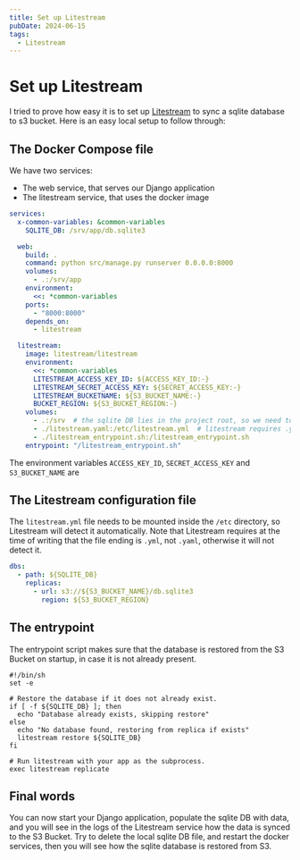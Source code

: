 ```yaml
---
title: Set up Litestream
pubDate: 2024-06-15
tags:
  - Litestream
---
```

# Set up Litestream

I tried to prove how easy it is to set up [Litestream](/tools/litestream.md) to sync a sqlite database to s3 bucket.
Here is an easy local setup to follow through:

## The Docker Compose file

We have two services:
* The web service, that serves our Django application
* The litestream service, that uses the docker image

```yaml
services:
  x-common-variables: &common-variables
    SQLITE_DB: /srv/app/db.sqlite3

  web:
    build: .
    command: python src/manage.py runserver 0.0.0.0:8000
    volumes:
      - .:/srv/app
    environment:
      <<: *common-variables
    ports:
      - "8000:8000"
    depends_on:
      - litestream

  litestream:
    image: litestream/litestream
    environment:
      <<: *common-variables
      LITESTREAM_ACCESS_KEY_ID: ${ACCESS_KEY_ID:-}
      LITESTREAM_SECRET_ACCESS_KEY: ${SECRET_ACCESS_KEY:-}
      LITESTREAM_BUCKETNAME: ${S3_BUCKET_NAME:-}
      BUCKET_REGION: ${S3_BUCKET_REGION:-}
    volumes:
      - .:/srv  # the sqlite DB lies in the project root, so we need to mount the volume
      - ./litestream.yaml:/etc/litestream.yml  # litestream requires .yml file ending
      - ./litestream_entrypoint.sh:/litestream_entrypoint.sh
    entrypoint: "/litestream_entrypoint.sh"
```

The environment variables `ACCESS_KEY_ID`, `SECRET_ACCESS_KEY` and `S3_BUCKET_NAME` are

## The Litestream configuration file

The `litestream.yml` file needs to be mounted inside the `/etc` directory, so Litestream will detect it automatically.
Note that Litestream requires at the time of writing that the file ending is `.yml`, not `.yaml`, otherwise it will not detect it.

```yaml
dbs:
  - path: ${SQLITE_DB}
    replicas:
      - url: s3://${S3_BUCKET_NAME}/db.sqlite3
        region: ${S3_BUCKET_REGION}
```

## The entrypoint

The entrypoint script makes sure that the database is restored from the S3 Bucket on startup, in case it is not already present.

```shell
#!/bin/sh
set -e

# Restore the database if it does not already exist.
if [ -f ${SQLITE_DB} ]; then
  echo "Database already exists, skipping restore"
else
  echo "No database found, restoring from replica if exists"
  litestream restore ${SQLITE_DB}
fi

# Run litestream with your app as the subprocess.
exec litestream replicate
```

## Final words

You can now start your Django application, populate the sqlite DB with data, and you will see in the logs of the Litestream service how the data is synced to the S3 Bucket.
Try to delete the local sqlite DB file, and restart the docker services, then you will see how the sqlite database is restored from S3.
